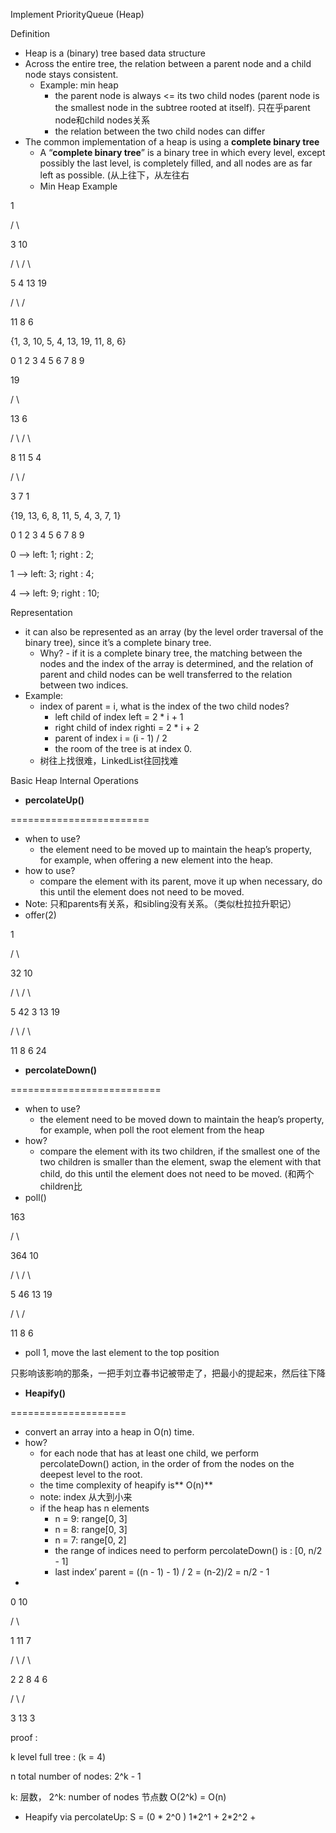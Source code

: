 Implement PriorityQueue (Heap)

Definition

* Heap is a (binary) tree based data structure
* Across the entire tree, the relation between a parent node and a child node stays consistent.
  * Example: min heap
    * the parent node is always \<= its two child nodes (parent node is the smallest node in the subtree rooted at itself). 只在乎parent node和child nodes关系
    * the relation between the two child nodes can differ
* The common implementation of a heap is using a **complete binary tree**
  * A “**complete binary tree**” is a binary tree in which every level, except possibly the last level, is completely filled, and all nodes are as far left as possible. (从上往下，从左往右
  * Min Heap Example

 1

 / \\

 3 10

 / \\ / \\

 5 4 13 19

 / \\ /

11 8 6 

{1, 3, 10, 5, 4, 13, 19, 11, 8, 6}

 0 1 2 3 4 5 6 7 8 9 

 19

 / \\

 13 6

 / \\ / \\

 8 11 5 4

 / \\ /

3 7 1 

{19, 13, 6, 8, 11, 5, 4, 3, 7, 1}

 0 1 2 3 4 5 6 7 8 9 

0 —\> left: 1; right : 2;

1 —\> left: 3; right : 4;

4 —\> left: 9; right : 10;

Representation

* it can also be represented as an array (by the level order traversal of the binary tree), since it’s a complete binary tree.
  * Why? - if it is a complete binary tree, the matching between the nodes and the index of the array is determined, and the relation of parent and child nodes can be well transferred to the relation between two indices.
* Example:
  * index of parent = i, what is the index of the two child nodes?
    * left child of index left = 2 \* i + 1
    * right child of index righti = 2 \* i + 2
    * parent of index i = (i - 1) / 2
    * the room of the tree is at index 0.
  * 树往上找很难，LinkedList往回找难

Basic Heap Internal Operations

* **percolateUp()**

========================

  * when to use?
    * the element need to be moved up to maintain the heap’s property, for example, when offering a new element into the heap.
  * how to use?
    * compare the element with its parent, move it up when necessary, do this until the element does not need to be moved.
  * Note: 只和parents有关系，和sibling没有关系。（类似杜拉拉升职记）
* offer(2)

 1

 / \\

 32  10 

 / \\ / \\

 5 42 3 13 19

 / \\ / \\

11 8 6  24  

* **percolateDown()**

==========================

  * when to use?
    * the element need to be moved down to maintain the heap’s property, for example, when poll the root element from the heap
  * how?
    * compare the element with its two children, if the smallest one of the two children is smaller than the element, swap the element with that child, do this until the element does not need to be moved. (和两个children比
* poll()

 163

 / \\

 364 10

 / \\ / \\

 5 46 13 19

 / \\ /

11 8 6 

* poll 1, move the last element to the top position

只影响该影响的那条，一把手刘立春书记被带走了，把最小的提起来，然后往下降

* **Heapify()**

====================

  * convert an array into a heap in O(n) time.
  * how?
    * for each node that has at least one child, we perform percolateDown() action, in the order of from the nodes on the deepest level to the root.
    * the time complexity of heapify is** O(n)**
    * note: index 从大到小来
    * if the heap has n elements
      * n = 9: range[0, 3]
      * n = 8: range[0, 3]
      * n = 7: range[0, 2]
      * the range of indices need to perform percolateDown() is : [0, n/2 - 1]
      * last index’ parent = ((n - 1) - 1) / 2 = (n-2)/2 = n/2 - 1
* 

0 10

 / \\

1 11 7

 / \\ / \\

2 2 8 4 6

 / \\ /

3 13 3 

proof :

k level full tree : (k = 4)

n total number of nodes: 2^k - 1

k: 层数， 2^k: number of nodes 节点数 O(2^k) = O(n)

* Heapify via percolateUp: S = (0 \* 2^0 ) 1\*2^1 + 2\*2^2 +